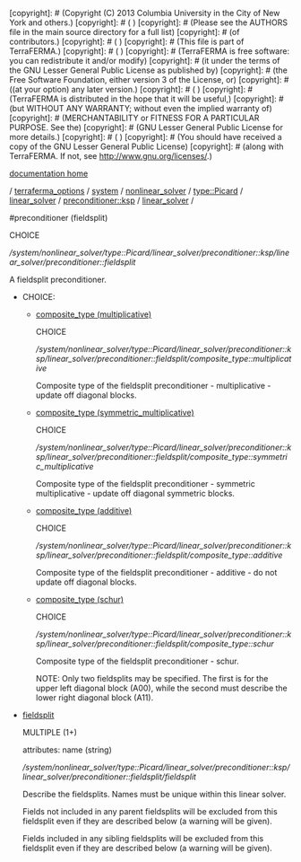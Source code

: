 [copyright]: # (Copyright (C) 2013 Columbia University in the City of New York and others.)
[copyright]: # ( )
[copyright]: # (Please see the AUTHORS file in the main source directory for a full list)
[copyright]: # (of contributors.)
[copyright]: # ( )
[copyright]: # (This file is part of TerraFERMA.)
[copyright]: # ( )
[copyright]: # (TerraFERMA is free software: you can redistribute it and/or modify)
[copyright]: # (it under the terms of the GNU Lesser General Public License as published by)
[copyright]: # (the Free Software Foundation, either version 3 of the License, or)
[copyright]: # ((at your option) any later version.)
[copyright]: # ( )
[copyright]: # (TerraFERMA is distributed in the hope that it will be useful,)
[copyright]: # (but WITHOUT ANY WARRANTY; without even the implied warranty of)
[copyright]: # (MERCHANTABILITY or FITNESS FOR A PARTICULAR PURPOSE. See the)
[copyright]: # (GNU Lesser General Public License for more details.)
[copyright]: # ( )
[copyright]: # (You should have received a copy of the GNU Lesser General Public License)
[copyright]: # (along with TerraFERMA. If not, see <http://www.gnu.org/licenses/>.)

[documentation home](Documentation)

/ [terraferma_options](../../../../../../../terraferma_options) / [system](../../../../../../system) / [nonlinear_solver](../../../../../nonlinear_solver) / [type::Picard](../../../../type__Picard) / [linear_solver](../../../linear_solver) / [preconditioner::ksp](../../preconditioner__ksp) / [linear_solver](../linear_solver) /

#preconditioner (fieldsplit)

CHOICE 

*/system/nonlinear_solver/type::Picard/linear_solver/preconditioner::ksp/linear_solver/preconditioner::fieldsplit*

A fieldsplit preconditioner.

* CHOICE:
    * [composite_type (multiplicative)](preconditioner__fieldsplit/composite_type__multiplicative "child")

        CHOICE 

        */system/nonlinear_solver/type::Picard/linear_solver/preconditioner::ksp/linear_solver/preconditioner::fieldsplit/composite_type::multiplicative*

        Composite type of the fieldsplit preconditioner - multiplicative - update off diagonal blocks.

    * [composite_type (symmetric_multiplicative)](preconditioner__fieldsplit/composite_type__symmetric_multiplicative "child")

        CHOICE 

        */system/nonlinear_solver/type::Picard/linear_solver/preconditioner::ksp/linear_solver/preconditioner::fieldsplit/composite_type::symmetric_multiplicative*

        Composite type of the fieldsplit preconditioner - symmetric multiplicative - update off diagonal symmetric blocks.

    * [composite_type (additive)](preconditioner__fieldsplit/composite_type__additive "child")

        CHOICE 

        */system/nonlinear_solver/type::Picard/linear_solver/preconditioner::ksp/linear_solver/preconditioner::fieldsplit/composite_type::additive*

        Composite type of the fieldsplit preconditioner - additive - do not update off diagonal blocks.

    * [composite_type (schur)](preconditioner__fieldsplit/composite_type__schur "child")

        CHOICE 

        */system/nonlinear_solver/type::Picard/linear_solver/preconditioner::ksp/linear_solver/preconditioner::fieldsplit/composite_type::schur*

        Composite type of the fieldsplit preconditioner - schur.
        
        NOTE: Only two fieldsplits may be specified.  The first is for the upper left diagonal block (A00),
        while the second must describe the lower right diagonal block (A11).

* [fieldsplit](preconditioner__fieldsplit/fieldsplit "child")

    MULTIPLE (1+) 

    attributes: name (string) 

    */system/nonlinear_solver/type::Picard/linear_solver/preconditioner::ksp/linear_solver/preconditioner::fieldsplit/fieldsplit*

    Describe the fieldsplits.  Names must be unique within this linear solver.
    
    Fields not included in any parent fieldsplits will be excluded from this fieldsplit 
    even if they are described below (a warning will be given).
    
    Fields included in any sibling fieldsplits will be excluded from this fieldsplit
    even if they are described below (a warning will be given).

[autogenerated]: # (This file was automatically generated from the schema file:/home/cwilson/repos/github/TerraFERMA/TerraFERMA/buckettools/schemas/solvers.rng.)

